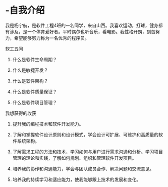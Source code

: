 # -自我介绍

我是杨宇航，是软件工程4班的一名同学，来自山西。我喜欢运动，打球，健身都有涉及，是一个体育爱好者。平时偶尔也听音乐，看电影。我性格开朗，刻苦努力，希望能够努力称为一名优秀的程序员。

软工五问

1. 什么是软件生命周期？

2. 什么是敏捷开发？

3. 什么是软件架构？

4. 什么是软件质量保证？

5. 什么是软件项目管理？

我想获得的收获

1. 提升我的编程技术和软件开发能力。

2. 了解和掌握软件设计原则和设计模式，学会设计可扩展、可维护和高质量的软件系统架构。

3. 了解需求工程的方法和技术，学习如何与用户进行需求沟通和分析。学习项目管理的理论和实践，了解如何规划、组织和管理软件开发项目。

4. 培养我的协作和沟通能力，学会与团队成员合作、解决问题和交流意见。

5. 培养我的持续学习和适应能力，使我能够跟上技术的发展和变化。
